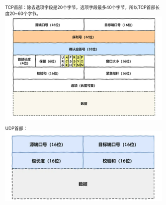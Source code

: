 TCP首部：除去选项字段是20个字节，选项字段最多40个字节，所以TCP首部长度20~60个字节。
![TCP首部](tcpheader.png)


UDP首部：
![UDP首部](udpheader.png)
